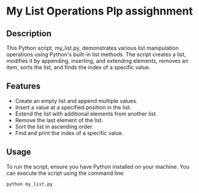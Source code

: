 # My List Operations Plp assighnment
## Description
This Python script, my_list.py, demonstrates various list manipulation operations using Python's built-in list methods. The script creates a list, modifies it by appending, inserting, and extending elements, removes an item, sorts the list, and finds the index of a specific value.
## Features
- Create an empty list and append multiple values.
- Insert a value at a specified position in the list.
- Extend the list with additional elements from another list.
- Remove the last element of the list.
- Sort the list in ascending order.
- Find and print the index of a specific value.

## Usage
To run the script, ensure you have Python installed on your machine. You can execute the script using the command line:

```bash
python my_list.py 
